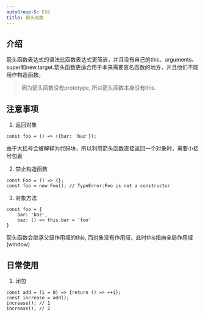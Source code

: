 ```yaml
---
autoGroup-5: ES6
title: 箭头函数
---
```


## 介绍

箭头函数表达式的语法比函数表达式更简洁，并且没有自己的this、arguments、super和new.target.箭头函数更适合用于本来需要匿名函数的地方，并且他们不能用作构造函数。

> 因为箭头函数没有prototype, 所以箭头函数本身没有this.

## 注意事项

1. 返回对象

```
const foo = () => ({bar: 'baz'});
```
由于大括号会被解释为代码块，所以利用箭头函数直接返回一个对象时，需要小括号包裹

2. 禁止构造函数

```
const Foo = () => {};
const foo = new Foo(); // TypeError:Foo is not a constructor
```

3. 对象方法

```
const foo = {
    bar: 'baz',
    baz: () => this.bar = 'foo'
}
```

箭头函数会继承父级作用域的this, 而对象没有作用域，此时this指向全局作用域(window)

## 日常使用

1. 闭包

```
const add = (i = 0) => {return () => ++i};
const increase = add();
increase(); // 1
increase(); // 2
```